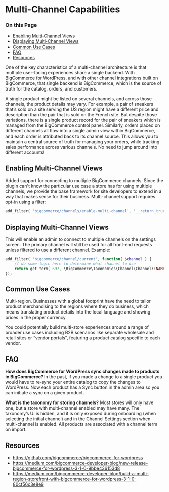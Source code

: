 # Multi-Channel Capabilities

<div class="otp" id="no-index">

### On this Page
- [Enabling Multi-Channel Views](#enabling-multi-channel-views)
- [Displaying Multi-Channel Views](#displaying-multi-channel-views)
- [Common Use Cases](#common-use-cases)
- [FAQ](#faq)
- [Resources](#resources)

</div>

One of the key characteristics of a multi-channel architecture is that multiple user-facing experiences share a single backend. With BigCommerce for WordPress, and with other channel integrations built on BigCommerce, that single backend is BigCommerce, which is the source of truth for the catalog, orders, and customers.

A single product might be listed on several channels, and across those channels, the product details may vary. For example, a pair of sneakers that’s sold on a site serving the US region might have a different price and description than the pair that is sold on the French site. But despite those variations, there is a single product record for the pair of sneakers which is managed from the BigCommerce control panel. Similarly, orders placed on different channels all flow into a single admin view within BigCommerce, and each order is attributed back to its channel source. This allows you to maintain a central source of truth for managing your orders, while tracking sales performance across various channels. No need to jump around into different accounts!

## Enabling Multi-Channel Views
Added support for connecting to multiple BigCommerce channels. Since the plugin can't know the particular use case a store has for using multiple channels, we provide the base framework for site developers to extend in a way that makes sense for their business. Multi-channel support requires opt-in using a filter:

```php
add_filter( 'bigcommerce/channels/enable-multi-channel', '__return_true' );
```

## Displaying Multi-Channel Views

This will enable an admin to connect to multiple channels on the settings screen. The primary channel will still be used for all front-end requests unless filtered to use a different channel. Example:

```php
add_filter( 'bigcommerce/channel/current', function( $channel ) {
    // do some logic here to determine what channel to use
    return get_term( 697, \BigCommerce\Taxonomies\Channel\Channel::NAME );
});
```

## Common Use Cases
Multi-region. Businesses with a global footprint have the need to tailor product merchandising to the regions where they do business, which means translating product details into the local language and showing prices in the proper currency.

You could potentially build multi-store experiences around a range of broader use cases including B2B scenarios like separate wholesale and retail sites or “vendor portals”, featuring a product catalog specific to each vendor.

## FAQ

**How does BigCommerce for WordPress sync changes made to products in BigCommerce?**
In the past, if you made a change to a single product you would have to re-sync your entire catalog to copy the changes to WordPress. Now each product has a Sync button in the admin area so you can initiate a sync on a given product.

**What is the taxonomy for storing channels?**
Most stores will only have one, but a store with multi-channel enabled may have many. The taxonomy’s UI is hidden, and it is only exposed during onboarding (when selecting the initial channel) and in the Channel Settings section when multi-channel is enabled. All products are associated with a channel term on import.

## Resources
* https://github.com/bigcommerce/bigcommerce-for-wordpress
* https://medium.com/bigcommerce-developer-blog/new-release-bigcommerce-for-wordpress-3-1-0-9bbe436153d8
* https://medium.com/bigcommerce-developer-blog/build-a-multi-region-storefront-with-bigcommerce-for-wordpress-3-1-0-80cf56c3e8e9